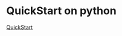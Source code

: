 # QuickStart on python

[QuickStart](https://cloud.google.com/run/docs/quickstarts/build-and-deploy?authuser=1)
